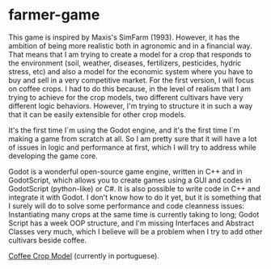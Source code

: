 # farmer-game
This game is inspired by Maxis's SimFarm (1993). However, it has the ambition of being more realistic both in agronomic and in a financial way. That means that I am trying to create a model for a crop that responds to the environment (soil, weather, diseases, fertilizers, pesticides, hydric stress, etc) and also a model for the economic system where you have to buy and sell in a very competitive market. For the first version, I will focus on coffee crops. I had to do this because, in the level of realism that I am trying to achieve for the crop models, two different cultivars have very different logic behaviors. However, I'm trying to structure it in such a way that it can be easily extensible for other crop models. 

It's the first time I´m using the Godot engine, and it's the first time I´m making a game from scratch at all. So I am pretty sure that it will have a lot of issues in logic and performance at first, which I will try to address while developing the game core.

Godot is a wonderful open-source game engine, written in C++ and in GodotScript, which allows you to create games using a GUI and codes in GodotScript (python-like) or C#. It is also possible to write code in C++ and integrate it with Godot. I don't know how to do it yet, but it is something that I surely will do to solve some performance and code cleanness issues: Instantiating many crops at the same time is currently taking to long; Godot Script has a week OOP structure, and I'm missing Interfaces and Abstract Classes very much, which I believe will be a problem when I try to add other cultivars beside coffee.

[Coffee Crop Model](docs/crop-model-coffe.md) (currently in portuguese).

